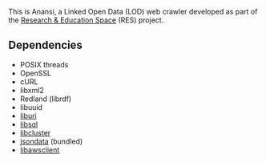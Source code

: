This is Anansi, a Linked Open Data (LOD) web crawler developed as part of
the [Research & Education Space](https://bbcarchdev.github.io/res/) (RES)
project.

## Dependencies

* POSIX threads
* OpenSSL
* cURL
* libxml2
* Redland (librdf)
* libuuid
* [liburi](https://github.com/bbcarchdev/liburi)
* [libsql](https://github.com/bbcarchdev/libsql)
* [libcluster](https://github.com/bbcarchdev/libcluster)
* [jsondata](https://github.com/bbcarchdev/jsondata) (bundled)
* [libawsclient](https://github.com/bbcarchdev/libawsclient)
